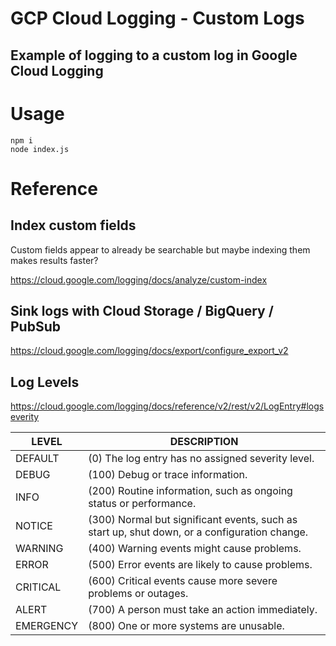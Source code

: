 # GCP Cloud Logging - Custom Logs

## Example of logging to a custom log in Google Cloud Logging

# Usage

```
npm i
node index.js
```

# Reference

## Index custom fields

Custom fields appear to already be searchable but maybe indexing them makes results faster?

https://cloud.google.com/logging/docs/analyze/custom-index

## Sink logs with Cloud Storage / BigQuery / PubSub

https://cloud.google.com/logging/docs/export/configure_export_v2

## Log Levels

https://cloud.google.com/logging/docs/reference/v2/rest/v2/LogEntry#logseverity

| LEVEL     | DESCRIPTION                                                                                  |
| --------- | -------------------------------------------------------------------------------------------- |
| DEFAULT   | (0) The log entry has no assigned severity level.                                            |
| DEBUG     | (100) Debug or trace information.                                                            |
| INFO      | (200) Routine information, such as ongoing status or performance.                            |
| NOTICE    | (300) Normal but significant events, such as start up, shut down, or a configuration change. |
| WARNING   | (400) Warning events might cause problems.                                                   |
| ERROR     | (500) Error events are likely to cause problems.                                             |
| CRITICAL  | (600) Critical events cause more severe problems or outages.                                 |
| ALERT     | (700) A person must take an action immediately.                                              |
| EMERGENCY | (800) One or more systems are unusable.                                                      |
